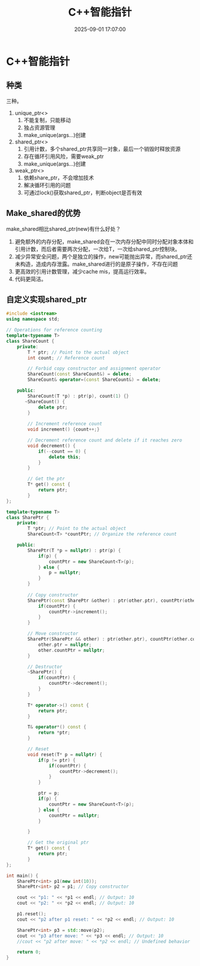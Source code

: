 ﻿---
title: C++智能指针
date: 2025-09-01 17:07:00
categories: Cpp
tags:
    - C++
    - Smart Pointer
    - Memory Management
---

# C++智能指针
## 种类
三种。
1. unique_ptr<>
    1. 不能复制，只能移动
    2. 独占资源管理
    3. make_unique<T>(args…)创建
2. shared_ptr<>
    1. 引用计数，多个shared_ptr共享同一对象，最后一个销毁时释放资源
    2. 存在循环引用风险，需要weak_ptr
    3. make_unique<T>(args…)创建
3. weak_ptr<>
    1. 依赖share_ptr，不会增加技术
    2. 解决循环引用的问题
    3. 可通过lock()获取shared_ptr，判断object是否有效

## Make_shared的优势
make_shared相比shared_ptr<T>(new)有什么好处？
1. 避免额外的内存分配，make_shared会在一次内存分配中同时分配对象本体和引用计数，而后者需要两次分配，一次给T，一次给shared_ptr控制块。
2. 减少异常安全问题，两个是独立的操作，new可能抛出异常，而shared_ptr还未构造，造成内存泄露。make_shared进行的是原子操作，不存在问题
3. 更高效的引用计数管理，减少cache mis，提高运行效率。
4. 代码更简洁。



## 自定义实现shared_ptr
```cpp
#include <iostream>
using namespace std;

// Operations for reference counting
template<typename T>
class ShareCount {
    private:
        T * ptr; // Point to the actual object
        int count; // Reference count

        // Forbid copy constructor and assignment operator
        ShareCount(const ShareCount&) = delete;
        ShareCount& operator=(const ShareCount&) = delete;

    public:
        ShareCount(T *p) : ptr(p), count(1) {}
       ~ShareCount() {
            delete ptr;
        }
         
        // Increment reference count
        void increment() {count++;}

        // Decrement reference count and delete if it reaches zero
        void decrement() {
            if(--count == 0) {
                delete this;
            }
        }

        // Get the ptr
        T* get() const {
            return ptr;
        }
};

template<typename T>
class SharePtr {
    private:
        T *ptr; // Point to the actual object
        ShareCount<T> *countPtr; // Organize the reference count

    public:
        SharePtr(T *p = nullptr) : ptr(p) {
            if(p) {
                countPtr = new ShareCount<T>(p);
            } else {
                p = nullptr;
            }
        }
        
        // Copy constructor
        SharePtr(const SharePtr &other) : ptr(other.ptr), countPtr(other.countPtr) {
            if(countPtr) {
                countPtr->increment();
            }
        }

        // Move constructor
        SharePtr(SharePtr && other) : ptr(other.ptr), countPtr(other.countPtr) {
            other.ptr = nullptr;
            other.countPtr = nullptr;
        }

        // Destructor
        ~SharePtr() {
            if(countPtr) {
                countPtr->decrement();
            }
        }

        T* operator->() const {
            return ptr;
        }

        T& operator*() const {
            return *ptr;
        }

        // Reset
        void reset(T* p = nullptr) {
            if(p != ptr) {
                if(countPtr) {
                    countPtr->decrement();
                }
            }

            ptr = p;
            if(p) {
                countPtr = new ShareCount<T>(p);
            } else {
                countPtr = nullptr;
            }

        }

        // Get the original ptr
        T* get() const {
            return ptr;
        }
};

int main() {
    SharePtr<int> p1(new int(10));
    SharePtr<int> p2 = p1; // Copy constructor

    cout << "p1: " << *p1 << endl; // Output: 10
    cout << "p2: " << *p2 << endl; // Output: 10

    p1.reset();
    cout << "p2 after p1 reset: " << *p2 << endl; // Output: 10

    SharePtr<int> p3 = std::move(p2);
    cout << "p3 after move: " << *p3 << endl; // Output: 10
    //cout << "p2 after move: " << *p2 << endl; // Undefined behavior

    return 0;
}
```
